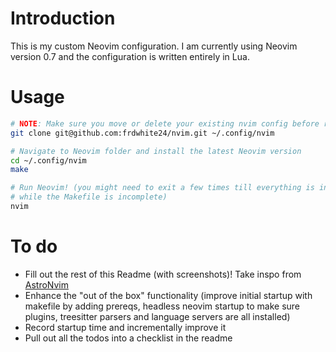 # Introduction

This is my custom Neovim configuration. I am currently using Neovim version 0.7
and the configuration is written entirely in Lua.

# Usage

```bash
# NOTE: Make sure you move or delete your existing nvim config before running this
git clone git@github.com:frdwhite24/nvim.git ~/.config/nvim

# Navigate to Neovim folder and install the latest Neovim version
cd ~/.config/nvim
make

# Run Neovim! (you might need to exit a few times till everything is installed
# while the Makefile is incomplete)
nvim
```

# To do

- Fill out the rest of this Readme (with screenshots)! Take inspo from
  [AstroNvim](https://github.com/AstroNvim/AstroNvim/blob/main/README.md)
- Enhance the "out of the box" functionality (improve initial startup with
  makefile by adding prereqs, headless neovim startup to make sure plugins,
  treesitter parsers and language servers are all installed)
- Record startup time and incrementally improve it
- Pull out all the todos into a checklist in the readme
